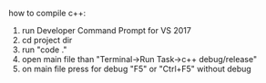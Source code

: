 how to compile c++:
1. run Developer Command Prompt for VS 2017
2. cd project dir
3. run "code ."
4. open main file than "Terminal->Run Task->c++ debug/release"
5. on main file press for debug "F5" or "Ctrl+F5" without debug